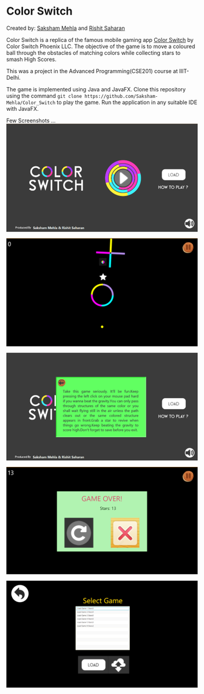 # Color Switch

Created by: [Saksham Mehla](https://github.com/Saksham-Mehla) and [Rishit Saharan](https://github.com/rishitsaharan)

Color Switch is a replica of the famous mobile gaming app [Color Switch](https://play.google.com/store/apps/details?id=com.colorswitch.switch2) by Color Switch Phoenix LLC. 
The objective of the game is to move a coloured ball through the obstacles of matching colors while collecting stars to smash High Scores.

This was a project in the Advanced Programming(CSE201) course at IIIT-Delhi.

The game is implemented using Java and JavaFX. Clone this repository using the command `git clone https://github.com/Saksham-Mehla/Color_Switch` to play the game.
Run the application in any suitable IDE with JavaFX.

Few Screenshots ...
![alt text](https://github.com/Saksham-Mehla/Color_Switch/blob/main/Screenshots/ss1.png)

![alt text](https://github.com/Saksham-Mehla/Color_Switch/blob/main/Screenshots/ss2.png)

![alt text](https://github.com/Saksham-Mehla/Color_Switch/blob/main/Screenshots/ss3.png)

![alt text](https://github.com/Saksham-Mehla/Color_Switch/blob/main/Screenshots/ss4.png)

![alt text](https://github.com/Saksham-Mehla/Color_Switch/blob/main/Screenshots/ss5.png)

